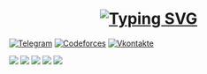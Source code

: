 <h1 align="center"><a href="https://git.io/typing-svg"><img src="https://readme-typing-svg.demolab.com?font=Fira+Code&size=30&duration=6000&pause=1000&color=FEFEFE&center=true&width=630&lines=Hello+i`m+Gruslan" alt="Typing SVG" /></a></h1> 

[![Telegram](https://img.shields.io/badge/Telegram-262424?style=for-the-badge&logo=Telegram)](http://t.me/Gruslans)
[![Codeforces](https://img.shields.io/badge/Codeforces-262424?style=for-the-badge&logo=Codeforces)](https://codeforces.com/profile/Gruslan)
[![Vkontakte](https://img.shields.io/badge/VK-262424?style=for-the-badge&logo=Vk&logoColor=0077FF)](https://vk.com/galeev.ruslan)

![](https://github-profile-summary-cards.vercel.app/api/cards/profile-details?username=GRusl&theme=solarized_dark)
![](https://github-profile-summary-cards.vercel.app/api/cards/most-commit-language?username=GRusl&theme=solarized_dark)
![](https://github-profile-summary-cards.vercel.app/api/cards/repos-per-language?username=GRusl&theme=solarized_dark)
![](https://github-profile-summary-cards.vercel.app/api/cards/stats?username=GRusl&theme=solarized_dark)
![](https://github-profile-summary-cards.vercel.app/api/cards/productive-time?username=GRusl&theme=solarized_dark&utcOffset=3)

